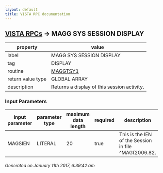 ```yaml
---
layout: default
title: VISTA RPC documentation
---
```




## [VISTA RPCs](TableOfContent.md) &#8594; MAGG SYS SESSION DISPLAY 

 property | value 
--- | --- 
 label | MAGG SYS SESSION DISPLAY
 tag | DISPLAY
 routine | [MAGGTSY1](http://code.osehra.org/dox/Routine_MAGGTSY1_source.html)
 return value type | GLOBAL ARRAY
 description | Returns a display of this session activity.

### Input Parameters

| input parameter | parameter type | maximum data length | required | description | 
| --- | --- | --- | --- | --- | 
| MAGSIEN | LITERAL | 20 | true | This is the IEN of the Session in file ^MAG(2006.82. | 




 ###### Generated on January 11th 2017, 6:39:42 am